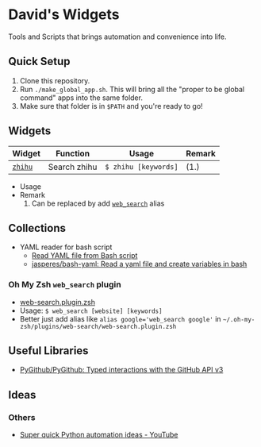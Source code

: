 # David's Widgets

Tools and Scripts that brings automation and convenience into life.

## Quick Setup

1. Clone this repository.
2. Run `./make_global_app.sh`. This will bring all the "proper to be global command" apps into the same folder.
3. Make sure that folder is in `$PATH` and you're ready to go!

## Widgets

| Widget                     | Function     | Usage                | Remark |
| -------------------------- | ------------ | -------------------- | ------ |
| [`zhihu`](Python/zhihu.py) | Search zhihu | `$ zhihu [keywords]` | (1.)   |

* Usage
* Remark
  1. Can be replaced by add [`web_search`](#oh-my-zsh-websearch-plugin) alias

## Collections

* YAML reader for bash script
  * [Read YAML file from Bash script](https://gist.github.com/pkuczynski/8665367)
  * [jasperes/bash-yaml: Read a yaml file and create variables in bash](https://github.com/jasperes/bash-yaml)

### Oh My Zsh `web_search` plugin

* [web-search.plugin.zsh](https://github.com/ohmyzsh/ohmyzsh/blob/master/plugins/web-search/web-search.plugin.zsh)
* Usage: `$ web_search [website] [keywords]`
* Better just add alias like `alias google='web_search google'` in `~/.oh-my-zsh/plugins/web-search/web-search.plugin.zsh`

## Useful Libraries

* [PyGithub/PyGithub: Typed interactions with the GitHub API v3](https://github.com/PyGithub/PyGithub)

## Ideas

### Others

* [Super quick Python automation ideas - YouTube](https://www.youtube.com/watch?v=qbW6FRbaSl0)
